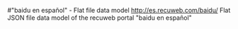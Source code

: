 #"baidu en español" - Flat file data model
http://es.recuweb.com/baidu/
Flat JSON file data model of the recuweb portal "baidu en español"
